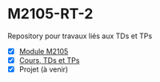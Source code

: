 # M2105-RT-2
Repository pour travaux liés aux TDs et TPs

- [x] [Module M2105](http://slamwi.kobject.net/php-rt/cours/)
- [x] [Cours, TDs et TPs](http://slamwi.kobject.net/php-rt/)
- [x] Projet (à venir)
